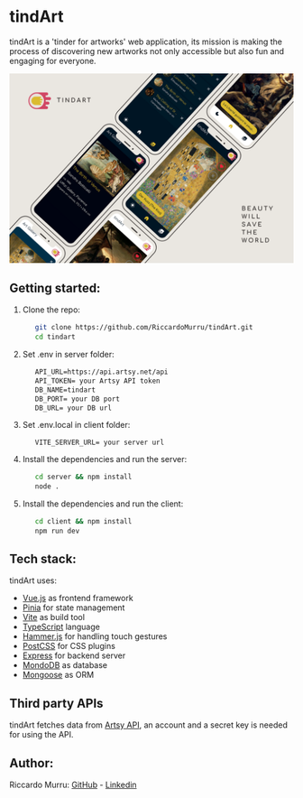 # tindArt

tindArt is a 'tinder for artworks' web application, its mission is making the process of discovering new artworks not only accessible but also fun and engaging for everyone.

![tindArt](./images/tindartMockup.png)

## Getting started:
1. Clone the repo:

   ```bash
      git clone https://github.com/RiccardoMurru/tindArt.git
      cd tindart
    ```

2. Set .env in server folder:
   ```env
      API_URL=https://api.artsy.net/api
      API_TOKEN= your Artsy API token
      DB_NAME=tindart
      DB_PORT= your DB port
      DB_URL= your DB url
   ```
3. Set .env.local in client folder:
   ```env
      VITE_SERVER_URL= your server url
   ```
4. Install the dependencies and run the server:

   ```bash
      cd server && npm install
      node .
    ```
5. Install the dependencies and run the client:

   ```bash
      cd client && npm install
      npm run dev
    ```

## Tech stack:

tindArt uses:
- [Vue.js](https://vuejs.org/) as frontend framework
- [Pinia](https://pinia.vuejs.org/) for state management
- [Vite](https://vitejs.dev/) as build tool
- [TypeScript](https://www.typescriptlang.org/) language
- [Hammer.js](https://hammerjs.github.io/) for handling touch gestures
- [PostCSS](https://postcss.org/) for CSS plugins
- [Express](https://expressjs.com/) for backend server
- [MondoDB](https://www.mongodb.com/) as database
- [Mongoose](https://mongoosejs.com/) as ORM

## Third party APIs

tindArt fetches data from [Artsy API](https://developers.artsy.net/), an account and a secret key is needed for using the API.

## Author:

Riccardo Murru: [GitHub](https://github.com/RiccardoMurru/) - [Linkedin](https://www.linkedin.com/in/riccardomurru/)

